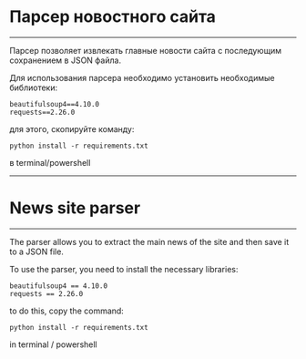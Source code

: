 # Парсер новостного сайта

------
Парсер позволяет извлекать главные новости сайта с последующим сохранением в JSON файла.

Для использования парсера необходимо установить необходимые библиотеки:

    beautifulsoup4==4.10.0
    requests==2.26.0

для этого, скопируйте команду:

```
python install -r requirements.txt
```

в terminal/powershell

------

# News site parser

------
The parser allows you to extract the main news of the site and then save it to a JSON file.

To use the parser, you need to install the necessary libraries:

    beautifulsoup4 == 4.10.0
    requests == 2.26.0

to do this, copy the command:

```
python install -r requirements.txt
```

in terminal / powershell
